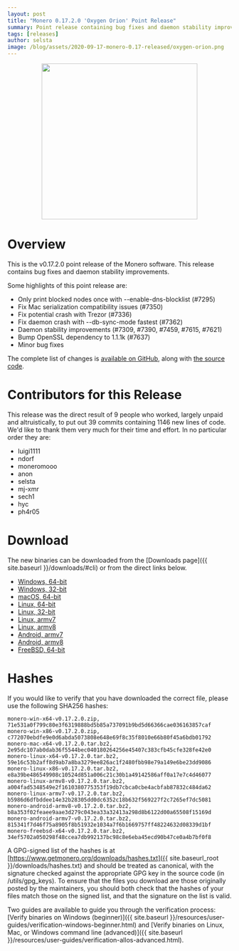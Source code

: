 ```yaml
---
layout: post
title: "Monero 0.17.2.0 'Oxygen Orion' Point Release"
summary: Point release containing bug fixes and daemon stability improvements
tags: [releases]
author: selsta
image: /blog/assets/2020-09-17-monero-0.17-released/oxygen-orion.png
---
```


<div align="center">
   <img src="{{ page.image }}" width="350px">
 </div>

# Overview

This is the v0.17.2.0 point release of the Monero software. This release contains bug fixes and daemon stability improvements.

Some highlights of this point release are:

- Only print blocked nodes once with \-\-enable-dns-blocklist (#7295)
- Fix Mac serialization compatibility issues (#7350)
- Fix potential crash with Trezor (#7336)
- Fix daemon crash with \-\-db-sync-mode fastest (#7362)
- Daemon stability improvements (#7309, #7390, #7459, #7615, #7621)
- Bump OpenSSL dependency to 1.1.1k (#7637)
- Minor bug fixes

The complete list of changes is [available on GitHub](https://github.com/monero-project/monero/compare/v0.17.1.9...v0.17.2.0), along with [the source code](https://github.com/monero-project/monero/tree/v0.17.2.0).

# Contributors for this Release

This release was the direct result of 9 people who worked, largely unpaid and altruistically, to put out 39 commits containing 1146 new lines of code. We'd like to thank them very much for their time and effort. In no particular order they are:

- luigi1111
- ndorf
- moneromooo
- anon
- selsta
- mj-xmr
- sech1
- hyc
- ph4r05

# Download

The new binaries can be downloaded from the [Downloads page]({{ site.baseurl }}/downloads/#cli) or from the direct links below.

- [Windows, 64-bit](https://downloads.getmonero.org/cli/monero-win-x64-v0.17.2.0.zip)
- [Windows, 32-bit](https://downloads.getmonero.org/cli/monero-win-x86-v0.17.2.0.zip)
- [macOS, 64-bit](https://downloads.getmonero.org/cli/monero-mac-x64-v0.17.2.0.tar.bz2)
- [Linux, 64-bit](https://downloads.getmonero.org/cli/monero-linux-x64-v0.17.2.0.tar.bz2)
- [Linux, 32-bit](https://downloads.getmonero.org/cli/monero-linux-x86-v0.17.2.0.tar.bz2)
- [Linux, armv7](https://downloads.getmonero.org/cli/monero-linux-armv7-v0.17.2.0.tar.bz2)
- [Linux, armv8](https://downloads.getmonero.org/cli/monero-linux-armv8-v0.17.2.0.tar.bz2)
- [Android, armv7](https://downloads.getmonero.org/cli/monero-android-armv7-v0.17.2.0.tar.bz2)
- [Android, armv8](https://downloads.getmonero.org/cli/monero-android-armv8-v0.17.2.0.tar.bz2)
- [FreeBSD, 64-bit](https://downloads.getmonero.org/cli/monero-freebsd-x64-v0.17.2.0.tar.bz2)

# Hashes

If you would like to verify that you have downloaded the correct file, please use the following SHA256 hashes:

```
monero-win-x64-v0.17.2.0.zip, 71e531a0f799c80e3f6319888bd5b85a737091b9bd5d66366cae036163857caf
monero-win-x86-v0.17.2.0.zip, c772070ebdfe9e0d6abda5073808e648e69f8c35f8010e66b80f45a6bdb01792
monero-mac-x64-v0.17.2.0.tar.bz2, 2e95dc107ab0dab36f5544bec040180264256e45407c383cfb45cfe328fe42e0
monero-linux-x64-v0.17.2.0.tar.bz2, 59e16c53b2aff8d9ab7a8ba3279ee826ac1f2480fbb98e79a149e6be23dd9086
monero-linux-x86-v0.17.2.0.tar.bz2, e8a39be486549908c10524d851a006c21c30b1a49142586aff0a17e7c4d46077
monero-linux-armv8-v0.17.2.0.tar.bz2, a004fad5348549e2f1610380775353f19db7cbca0cbe4acbfab87832c484da62
monero-linux-armv7-v0.17.2.0.tar.bz2, b5986d6dfbddee14e32b28305dd0dc6352c18b632f569227f2c7265ef7dc5081
monero-android-armv8-v0.17.2.0.tar.bz2, b8a353f02feaee9aae3d279c043ea33a32413a298d8b6122d00a65508f15169d
monero-android-armv7-v0.17.2.0.tar.bz2, 815341f7d46f75a8905f8b51932e1034a7f6b1669757ff48224632d08339d1bf
monero-freebsd-x64-v0.17.2.0.tar.bz2, 34ef5702a050298f48ccea7db992137bc98c8e6eba45ecd90b47ce0a4b7bf0f8
```

A GPG-signed list of the hashes is at [https://www.getmonero.org/downloads/hashes.txt]({{ site.baseurl_root }}/downloads/hashes.txt) and should be treated as canonical, with the signature checked against the appropriate GPG key in the source code (in /utils/gpg_keys). To ensure that the files you download are those originally posted by the maintainers, you should both check that the hashes of your files match those on the signed list, and that the signature on the list is valid.

Two guides are available to guide you through the verification process: [Verify binaries on Windows (beginner)]({{ site.baseurl }}/resources/user-guides/verification-windows-beginner.html) and [Verify binaries on Linux, Mac, or Windows command line (advanced)]({{ site.baseurl }}/resources/user-guides/verification-allos-advanced.html).

